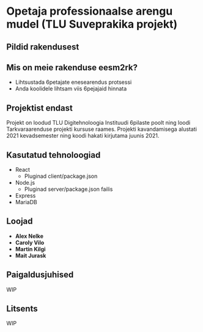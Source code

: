 # Opetaja professionaalse arengu mudel (TLU Suveprakika projekt)

## Pildid rakendusest


## Mis on meie rakenduse eesm2rk?
* Lihtsustada 6petajate enesearendus protsessi
* Anda koolidele lihtsam viis 6pejajaid hinnata

## Projektist endast
Projekt on loodud TLU Digitehnoloogia Instituudi 6pilaste poolt ning loodi Tarkvaraarenduse projekti kursuse raames.
Projekti kavandamisega alustati 2021 kevadsemester ning koodi hakati kirjutama juunis 2021. 

## Kasutatud tehnoloogiad
* React
    * Pluginad client/package.json
* Node.js
    * Pluginad server/package.json failis
* Express
* MariaDB

## Loojad
* **Alex Nelke**
* **Caroly Vilo**
* **Martin Kilgi**
* **Mait Jurask**

## Paigaldusjuhised
WIP

## Litsents
WIP
